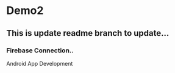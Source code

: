 # Demo2

## This is update readme branch to update...

### Firebase Connection..

Android App Development
